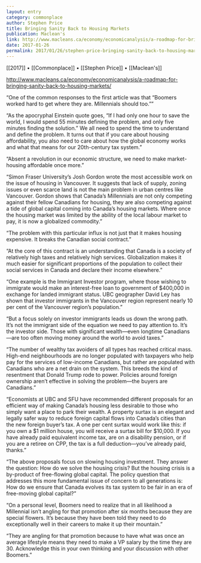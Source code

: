 ```yaml
---
layout: entry
category: commonplace
author: Stephen Price
title: Bringing Sanity Back to Housing Markets
publication: Maclean's
link: http://www.macleans.ca/economy/economicanalysis/a-roadmap-for-bringing-sanity-back-to-housing-markets/
date: 2017-01-26
permalink: 2017/01/26/stephen-price-bringing-sanity-back-to-housing-markets
---
```


[[2017]] • [[Commonplace]] • [[Stephen Price]] • [[Maclean's]] 

http://www.macleans.ca/economy/economicanalysis/a-roadmap-for-bringing-sanity-back-to-housing-markets/

“One of the common responses to the first article was that “Boomers worked hard to get where they are. Millennials should too.””

“As the apocryphal Einstein quote goes, “If I had only one hour to save the world, I would spend 55 minutes defining the problem, and only five minutes finding the solution.” We all need to spend the time to understand and define the problem. It turns out that if you care about housing affordability, you also need to care about how the global economy works and what that means for our 20th-century tax system.”

“Absent a revolution in our economic structure, we need to make market-housing affordable once more.”

“Simon Fraser University’s Josh Gordon wrote the most accessible work on the issue of housing in Vancouver. It suggests that lack of supply, zoning issues or even scarce land is not the main problem in urban centres like Vancouver. Gordon shows that Canada’s Millennials are not only competing against their fellow Canadians for housing, they are also competing against a tide of global capital coming into Canada’s housing markets. Where once the housing market was limited by the ability of the local labour market to pay, it is now a globalized commodity.”

“The problem with this particular influx is not just that it makes housing expensive. It breaks the Canadian social contract.”

“At the core of this contract is an understanding that Canada is a society of relatively high taxes and relatively high services. Globalization makes it much easier for significant proportions of the population to collect their social services in Canada and declare their income elsewhere.”

“One example is the Immigrant Investor program, where those wishing to immigrate would make an interest-free loan to government of $400,000 in exchange for landed immigrant status. UBC geographer David Ley has shown that investor immigrants in the Vancouver region represent nearly 10 per cent of the Vancouver region’s population.”

“But a focus solely on investor immigrants leads us down the wrong path. It’s not the immigrant side of the equation we need to pay attention to. It’s the investor side. Those with significant wealth—even longtime Canadians—are too often moving money around the world to avoid taxes.”

“The number of wealthy tax avoiders of all types has reached critical mass. High-end neighbourhoods are no longer populated with taxpayers who help pay for the services of low-income Canadians, but rather are populated with Canadians who are a net drain on the system. This breeds the kind of resentment that Donald Trump rode to power. Policies around foreign ownership aren’t effective in solving the problem—the buyers are Canadians.”

“Economists at UBC and SFU have recommended different proposals for an efficient way of making Canada’s housing less desirable to those who simply want a place to park their wealth. A property surtax is an elegant and legally safer way to reduce foreign capital flows into Canada’s cities than the new foreign buyer’s tax. A one per cent surtax would work like this: if you own a $1 million house, you will receive a surtax bill for $10,000. If you have already paid equivalent income tax, are on a disability pension, or if you are a retiree on CPP, the tax is a full deduction—you’ve already paid, thanks.”

“The above proposals focus on slowing housing investment. They answer the question: How do we solve the housing crisis? But the housing crisis is a by-product of free-flowing global capital. The policy question that addresses this more fundamental issue of concern to all generations is: How do we ensure that Canada evolves its tax system to be fair in an era of free-moving global capital?”

“On a personal level, Boomers need to realize that in all likelihood a Millennial isn’t angling for that promotion after six months because they are special flowers. It’s because they have been told they need to do exceptionally well in their careers to make it up their mountain.”

“They are angling for that promotion because to have what was once an average lifestyle means they need to make a VP salary by the time they are 30. Acknowledge this in your own thinking and your discussion with other Boomers.”

